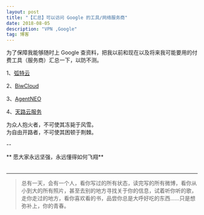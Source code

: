 ```yaml
---
layout: post
title: "【汇总】可以访问 Google 的工具/网络服务商"
date: 2018-08-05 
description: "VPN ,Google"
tag: 博客
---   
```




为了保障我能够随时上 Google 查资料，把我以前和现在以及将来我可能要用的付费工具（服务商）汇总一下，以防不测。       

1、[弧特云](https://user.vtie.net/aff.php?aff=2)        

2、[BiwCloud](https://vip.member.biwcloud.com/aff.php?aff=6)        

3、[AgentNEO](https://agentneo.rocks/?rc=rxzyuip5)       

4、[天路云服务](http://91tianlu.buzz/aff.php?aff=1714)         

 

为众人抱火者，不可使其冻毙于风雪。       
为自由开路者，不可使其困顿于荆棘。       

--

** 愿大家永远坚强，永远懂得如何飞翔**     
　

           
----------
>  总有一天，会有一个人，看你写过的所有状态，读完写的所有微博，看你从小到大的所有照片，甚至去别的地方寻找关于你的信息，试着听你听的歌，走你走过的地方，看你喜欢看的书，品尝你总是大呼好吃的东西……只是想弥补上，你的青春。


<br>


<script async src="//pagead2.googlesyndication.com/pagead/js/adsbygoogle.js"></script>
<script>
     (adsbygoogle = window.adsbygoogle || []).push({
          google_ad_client: "ca-pub-7648908799310520",
          enable_page_level_ads: true
     });
</script>

